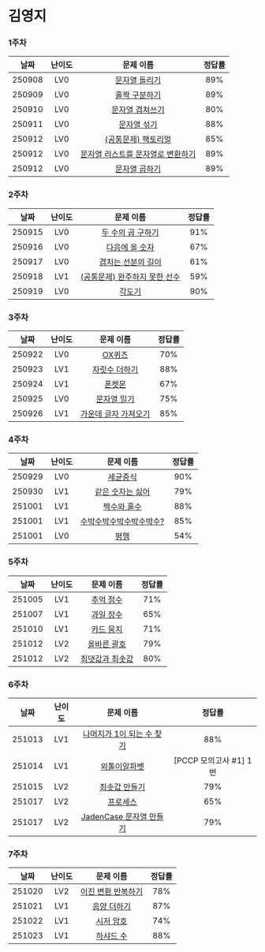 # 김영지

### 1주차

| **날짜** | **난이도** |                                       **문제 이름**                                       | **정답률** |
| :------: | :--------: | :---------------------------------------------------------------------------------------: | :--------: |
|  250908  |    LV0     |        [문자열 돌리기](https://school.programmers.co.kr/learn/courses/30/lessons/181945)         |    89%     |
|  250909  |    LV0     |        [홀짝 구분하기](https://school.programmers.co.kr/learn/courses/30/lessons/181944)         |    89%     |
|  250910  |    LV0     | [문자열 겹쳐쓰기](https://school.programmers.co.kr/learn/courses/30/lessons/181943) |    80%     |
|  250911  |    LV0     |    [문자열 섞기](https://school.programmers.co.kr/learn/courses/30/lessons/181942)    |    88%     |
|  250912  |    LV0     |         [(공통문제) 팩토리얼](https://school.programmers.co.kr/learn/courses/30/lessons/120848)          |    85%     |
|  250912  |    LV0     |  [문자열 리스트를 문자열로 변환하기](https://school.programmers.co.kr/learn/courses/30/lessons/181941)  |    89%     |
|  250912  |    LV0     |  [문자열 곱하기](https://school.programmers.co.kr/learn/courses/30/lessons/181940)  |    89%     |


### 2주차

| **날짜** | **난이도** |                                       **문제 이름**                                       | **정답률** |
| :------: | :--------: | :---------------------------------------------------------------------------------------: | :--------: |
|  250915  |    LV0     |        [두 수의 곱 구하기](https://school.programmers.co.kr/learn/courses/30/lessons/120804)         |    91%     |
|  250916  |    LV0     |        [다음에 올 숫자](https://school.programmers.co.kr/learn/courses/30/lessons/120924)         |    67%     |
|  250917  |    LV0     | [겹치는 선분의 길이](https://school.programmers.co.kr/learn/courses/30/lessons/120876) |    61%     |
|  250918  |    LV1     |    [(공통문제) 완주하지 못한 선수](https://school.programmers.co.kr/learn/courses/30/lessons/42576)    |    59%     |
|  250919  |    LV0     |         [각도기](https://school.programmers.co.kr/learn/courses/30/lessons/120829)          |    90%     |


### 3주차

| **날짜** | **난이도** |                                       **문제 이름**                                       | **정답률** |
| :------: | :--------: | :---------------------------------------------------------------------------------------: | :--------: |
|  250922  |    LV0     |        [OX퀴즈](https://school.programmers.co.kr/learn/courses/30/lessons/120907)         |    70%     |
|  250923  |    LV1     |        [자릿수 더하기](https://school.programmers.co.kr/learn/courses/30/lessons/12931)         |    88%     |
|  250924  |    LV1     |        [폰켓몬](https://school.programmers.co.kr/learn/courses/30/lessons/1845)         |    67%     |
|  250925  |    LV0     |        [문자열 밀기](https://school.programmers.co.kr/learn/courses/30/lessons/120921)         |    75%     |
|  250926  |    LV1     |        [가운데 글자 가져오기](https://school.programmers.co.kr/learn/courses/30/lessons/12903)         |    85%     |


### 4주차

| **날짜** | **난이도** |                                       **문제 이름**                                       | **정답률** |
| :------: | :--------: | :---------------------------------------------------------------------------------------: | :--------: |
|  250929  |    LV0     |        [세균증식](https://school.programmers.co.kr/learn/courses/30/lessons/120910)         |    90%     |
|  250930  |    LV1     |        [같은 숫자는 싫어](https://school.programmers.co.kr/learn/courses/30/lessons/12906)         |    79%     |
|  251001  |    LV1     |        [짝수와 홀수](https://school.programmers.co.kr/learn/courses/30/lessons/12937)         |    88%     |
|  251001  |    LV1     |        [수박수박수박수박수박수?](https://school.programmers.co.kr/learn/courses/30/lessons/12922)         |    85%     |
|  251001  |    LV0     |        [평행](https://school.programmers.co.kr/learn/courses/30/lessons/120875)         |    54%     |


### 5주차

| **날짜** | **난이도** |                                       **문제 이름**                                       | **정답률** |
| :------: | :--------: | :---------------------------------------------------------------------------------------: | :--------: |
|  251005  |    LV1     |        [추억 점수](https://school.programmers.co.kr/learn/courses/30/lessons/176963)         |    71%     |
|  251007  |    LV1     |        [과일 장수](https://school.programmers.co.kr/learn/courses/30/lessons/135808)         |    65%     |
|  251010  |    LV1     |        [카드 뭉치](https://school.programmers.co.kr/learn/courses/30/lessons/159994)         |    71%     |
|  251012  |    LV2     |        [올바른 괄호](https://school.programmers.co.kr/learn/courses/30/lessons/12909)        |    79%     |
|  251012  |    LV2     |        [최댓값과 최솟값](https://school.programmers.co.kr/learn/courses/30/lessons/12939)     |    80%     |


### 6주차

| **날짜** | **난이도** |                                       **문제 이름**                                       | **정답률** |
| :------: | :--------: | :---------------------------------------------------------------------------------------: | :--------: |
|  251013  |    LV1     |        [나머지가 1이 되는 수 찾기](https://school.programmers.co.kr/learn/courses/30/lessons/87389)         |    88%     |
|  251014  |    LV1     |        [외톨이알파벳](https://school.programmers.co.kr/tryouts/190154/challenges)         |    [PCCP 모의고사 #1] 1번     |
|  251015  |    LV2     |        [최솟값 만들기](https://school.programmers.co.kr/learn/courses/30/lessons/12941)         |    79%     |
|  251017  |    LV2     |        [프로세스](https://school.programmers.co.kr/learn/courses/30/lessons/42587)         |    65%     |
|  251017  |    LV2     |        [JadenCase 문자열 만들기](https://school.programmers.co.kr/learn/courses/30/lessons/12951)         |    79%     |


### 7주차

| **날짜** | **난이도** |                                       **문제 이름**                                       | **정답률** |
| :------: | :--------: | :---------------------------------------------------------------------------------------: | :--------: |
|  251020  |    LV2     |        [이진 변환 반복하기](https://school.programmers.co.kr/learn/courses/30/lessons/70129)         |    78%     |
|  251021  |    LV1     |        [음양 더하기](https://school.programmers.co.kr/learn/courses/30/lessons/76501)         |    87%     |
|  251022  |    LV1     |        [시저 암호](https://school.programmers.co.kr/learn/courses/30/lessons/12926)         |    74%     |
|  251023  |    LV1     |        [하샤드 수](https://school.programmers.co.kr/learn/courses/30/lessons/12947)         |    88%     |